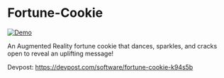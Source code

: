 # Fortune-Cookie

[![Demo](http://img.youtube.com/vi/xfDbUem3Cd0/0.jpg)](http://www.youtube.com/watch?v=xfDbUem3Cd0 "Demo")

An Augmented Reality fortune cookie that dances, sparkles, and cracks open to reveal an uplifting message!

Devpost: https://devpost.com/software/fortune-cookie-k94s5b
